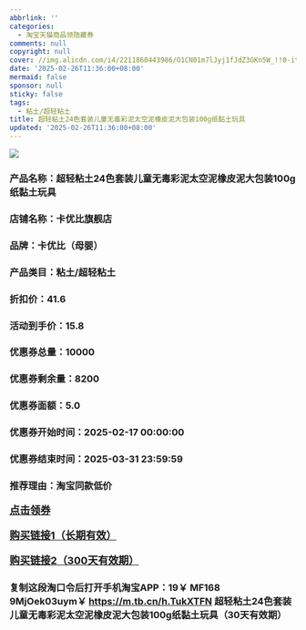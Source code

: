 ```yaml
---
abbrlink: ''
categories:
  - 淘宝天猫商品领隐藏券
comments: null
copyright: null
cover: //img.alicdn.com/i4/2211860443986/O1CN01m7lJyj1fJdZ3GKn5W_!!0-item_pic.jpg
date: '2025-02-26T11:36:00+08:00'
mermaid: false
sponsor: null
sticky: false
tags:
  - 粘土/超轻粘土
title: 超轻粘土24色套装儿童无毒彩泥太空泥橡皮泥大包装100g纸黏土玩具
updated: '2025-02-26T11:36:00+08:00'
--- 
```


![](//img.alicdn.com/i4/2211860443986/O1CN01m7lJyj1fJdZ3GKn5W_!!0-item_pic.jpg)

### 产品名称：超轻粘土24色套装儿童无毒彩泥太空泥橡皮泥大包装100g纸黏土玩具
### 店铺名称：卡优比旗舰店
### 品牌：卡优比（母婴）
### 产品类目：粘土/超轻粘土
### 折扣价：41.6
### 活动到手价：15.8
### 优惠券总量：10000
### 优惠券剩余量：8200
### 优惠券面额：5.0
### 优惠券开始时间：2025-02-17 00:00:00	
### 优惠券结束时间：2025-03-31 23:59:59	
### 推荐理由：淘宝同款低价

<p style="font-size: 18px; font-weight: bold;">
  <a href="https://uland.taobao.com/coupon/edetail?e=r7ZrUFZzOa%2BlhHvvyUNXZfh8CuWt5YH5OVuOuRD5gLJMmdsrkidbOUV9IBA4kmjLgxdIuoWKZRAjBV1NSm8vfh1imigP4RcmFppI6leenWYvydXldqJUY64X5HhDtpmdX9KkVid30nD0TcIixZTmmAcY88rbnPan2cFY6qAkBQtBJFJ%2BvjUN8hTYFp1bQCsUeA52K7XyVXlPc39vTzcAEdG%2BGKMwuFyvaDx4bJh%2FRqz63CJspjYZaskwIZqZ4SaNu3KJgivUScfVkOnMbI9L%2BQVZ%2BfNtV9xdhfRYVpNSn%2FpbUQrtKydruIhaoyw4w5GPlWR%2FeghaMtlVbrKqp4Yn8g%3D%3D&traceId=2166d8db17407296732636749d133b&union_lens=lensId%3AOPT%401740729684%40213c6c35_0e64_1954b931060_d7f6%4001%40eyJmbG9vcklkIjo3MzM1NH0ie" target="_blank">点击领券</a>
</p>
<p style="font-size: 18px; font-weight: bold;">
  <a href="https://s.click.taobao.com/t?e=m%3D2%26s%3Dl5XeCcE%2FReZw4vFB6t2Z2ueEDrYVVa64K7Vc7tFgwiHjf2vlNIV67kkfnVn6TwKd%2FKJpqXxEpU73ID%2FV1RqsF4wnCJeELi4I%2FIEn%2BS1IjHAB0ghlTd7WlZVm%2FOAUUFw71qrpxiwMoCNxc1AtbZGVS5LVxjB4H2KJkaKmCOCDPdHNEPXytV9ALtCLThlbPuuZLb93Df8fOzjdTq0t6oSyXm9ErIuX0FWabp4s6WTZBuw7%2FxTUm8o7nqV9%2Faez6jDY0ADe8NXhe5%2BjO9AJYjY8CXJ%2BwEVkOqHF4LoBLMHQksXsy9d6Bfg71Sh8Qwtb02xp" target="_blank">购买链接1（长期有效）</a>
</p>
<p style="font-size: 18px; font-weight: bold;">
  <a href="https://s.click.taobao.com/ZeH5TNs" target="_blank">购买链接2（300天有效期）</a>
</p>

### 复制这段淘口令后打开手机淘宝APP：19￥ MF168 9MjOek03uym￥ https://m.tb.cn/h.TukXTFN  超轻粘土24色套装儿童无毒彩泥太空泥橡皮泥大包装100g纸黏土玩具（30天有效期）
